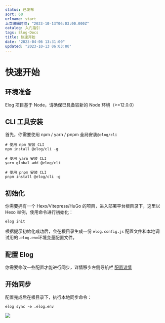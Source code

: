 ```yaml
---
status: 已发布
sort: 60
urlname: start
上次编辑时间: "2023-10-13T06:03:00.000Z"
catalog: 入门指引
tags: Elog-Docs
title: 快速开始
date: "2023-04-06 13:31:00"
updated: "2023-10-13 06:03:00"
---
```


# 快速开始

## 环境准备

Elog 项目基于 Node，请确保已具备较新的 Node 环境（>=12.0.0）

## CLI 工具安装

首先，你需要使用 npm / yarn / pnpm 全局安装`@elog/cli`

```shell
# 使用 npm 安装 CLI
npm install @elog/cli -g

# 使用 yarn 安装 CLI
yarn global add @elog/cli

# 使用 pnpm 安装 CLI
pnpm install @elog/cli -g
```

## 初始化

你需要拥有一个 Hexo/Vitepress/HuGo 的项目，进入部署平台根目录下，这里以 Hexo 举例，使用命令进行初始化：

```shell
elog init
```

根据提示初始化成功后，会在根目录生成一份 `elog.config.js` 配置文件和本地调试用的`.elog.env`环境变量配置文件。

## 配置 Elog

你需要修改一些配置才能进行同步，详情移步左侧导航栏 [配置详情](/notion/config-catalog)

## 开始同步

配置完成后在根目录下，执行本地同步命令：

```shell
elog sync -e .elog.env
```

![](https://blogimagesrep-1257180516.cos.ap-guangzhou.myqcloud.com/elog-docs-images/0851e0076e8ab0aea9a403825dc37d7c.png)
